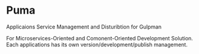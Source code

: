# Puma
Applicaions Service Management and Disturibtion for Gulpman

For Microservices-Oriented and Comonent-Oriented Development Solution. Each applications has its own version/development/publish management.
